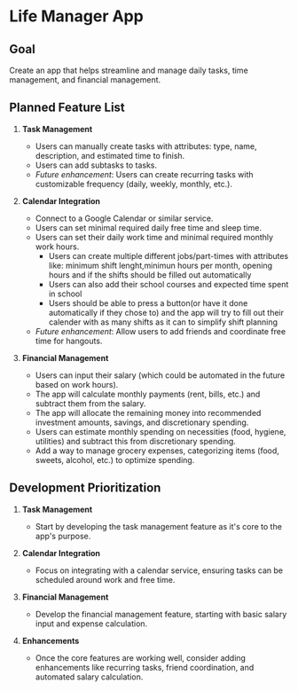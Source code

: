 # Life Manager App

## Goal
Create an app that helps streamline and manage daily tasks, time management, and financial management.

## Planned Feature List
1. **Task Management**
   - Users can manually create tasks with attributes: type, name, description, and estimated time to finish.
   - Users can add subtasks to tasks.
   - *Future enhancement*: Users can create recurring tasks with customizable frequency (daily, weekly, monthly, etc.).

2. **Calendar Integration**
   - Connect to a Google Calendar or similar service.
   - Users can set minimal required daily free time and sleep time.
   - Users can set their daily work time and minimal required monthly work hours.
      - Users can create multiple different jobs/part-times with attributes like: minimum shift lenght,minimun hours per month, opening hours and if the shifts should be filled out automatically
      - Users can also add their school courses and expected time spent in school
      - Users should be able to press a button(or have it done automatically if they chose to) and the app will try to fill out their calender with as many shifts as it can to simplify shift planning
   - *Future enhancement*: Allow users to add friends and coordinate free time for hangouts.

3. **Financial Management**
   - Users can input their salary (which could be automated in the future based on work hours).
   - The app will calculate monthly payments (rent, bills, etc.) and subtract them from the salary.
   - The app will allocate the remaining money into recommended investment amounts, savings, and discretionary spending.
   - Users can estimate monthly spending on necessities (food, hygiene, utilities) and subtract this from discretionary spending.
   - Add a way to manage grocery expenses, categorizing items (food, sweets, alcohol, etc.) to optimize spending.

## Development Prioritization
1. **Task Management**
   - Start by developing the task management feature as it's core to the app's purpose.

2. **Calendar Integration**
   - Focus on integrating with a calendar service, ensuring tasks can be scheduled around work and free time.

3. **Financial Management**
   - Develop the financial management feature, starting with basic salary input and expense calculation.

4. **Enhancements**
   - Once the core features are working well, consider adding enhancements like recurring tasks, friend coordination, and automated salary calculation.

